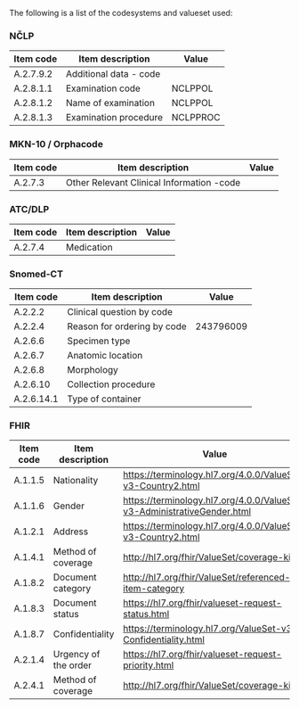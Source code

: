 The following is a list of the codesystems and valueset used:

### NČLP

| Item code      | Item description        | Value                     |
| ---------------| ----------------------- | ------------------------- |
| A.2.7.9.2 | Additional data - code    |    |
| A.2.8.1.1 | Examination code   |  NCLPPOL  |
| A.2.8.1.2 | Name of examination   |  NCLPPOL  |
| A.2.8.1.3 | Examination procedure   |  NCLPPROC  |

### MKN-10 / Orphacode

| Item code      | Item description                         | Value                     |
| ---------------| ---------------------------------------- | ------------------------- |
| A.2.7.3        | Other Relevant Clinical Information -code|                           |

### ATC/DLP

| Item code      | Item description        | Value                     |
| ---------------| ----------------------- | ------------------------- |
| A.2.7.4        | Medication              |                           |

### Snomed-CT

| Item code   | Item description                    | Value                                            |
| ----------- | ----------------------------------- | ------------------------------------------------ |
| A.2.2.2     | Clinical question by code           |                                                  |
| A.2.2.4     | Reason for ordering by code         | 243796009                                        |
| A.2.6.6     | Specimen type                       |                                                  |
| A.2.6.7     | Anatomic location                   |                                                  |
| A.2.6.8     | Morphology                          |                                                  |
| A.2.6.10    | Collection procedure                |                                                  |
| A.2.6.14.1  | Type of container                   |                                                  |


### FHIR

| Item code      | Item description        | Value                                                                   |
| ---------------| ----------------------- | ----------------------------------------------------------------------- |
| A.1.1.5        | Nationality             | https://terminology.hl7.org/4.0.0/ValueSet-v3-Country2.html             |
| A.1.1.6        | Gender                  | https://terminology.hl7.org/4.0.0/ValueSet-v3-AdministrativeGender.html |
| A.1.2.1        | Address                 | https://terminology.hl7.org/4.0.0/ValueSet-v3-Country2.html             |
| A.1.4.1        | Method of coverage      | http://hl7.org/fhir/ValueSet/coverage-kind                              |
| A.1.8.2        | Document category       | http://hl7.org/fhir/ValueSet/referenced-item-category                   |
| A.1.8.3        | Document status         | https://hl7.org/fhir/valueset-request-status.html                       |
| A.1.8.7        | Confidentiality         | https://terminology.hl7.org/ValueSet-v3-Confidentiality.html            |
| A.2.1.4        | Urgency of the order    | https://hl7.org/fhir/valueset-request-priority.html                     |
| A.2.4.1        | Method of coverage      | http://hl7.org/fhir/ValueSet/coverage-kind                              |
